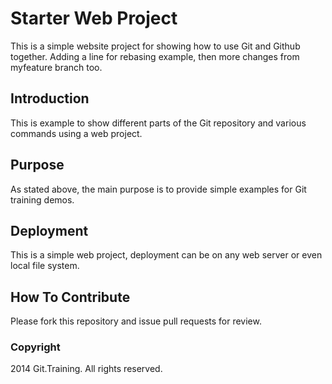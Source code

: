 # Starter Web Project

This is a simple website project for showing how to use Git and Github together. Adding a line for rebasing example, then
more changes from myfeature branch too.

## Introduction

This is example to show different parts of the Git repository and various commands using a web project.

## Purpose

As stated above, the main purpose is to provide simple examples for Git training demos.

## Deployment

This is a simple web project, deployment can be on any web server or even local file system.

## How To Contribute

Please fork this repository and issue pull requests for review.

### Copyright

2014 Git.Training. All rights reserved.
